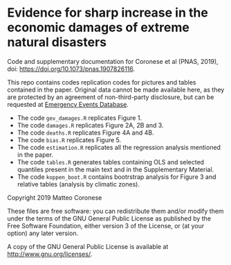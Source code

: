 # Evidence for sharp increase in the economic damages of extreme natural disasters
Code and supplementary documentation for Coronese et al (PNAS, 2019), doi: https://doi.org/10.1073/pnas.1907826116.

This repo contains codes replication codes for pictures and tables contained in the paper. Original data cannot be made available here, as they are protected by an agreement of non-third-party disclosure, but can be requested at [Emergency Events Database](http://www.emdat.be). 

* The code `gev_damages.R` replicates Figure 1. 
* The code `damages.R` replicates Figure 2A, 2B and 3. 
* The code `deaths.R` replicates Figure 4A and 4B.
* The code `bias.R` replicates Figure 5. 
* The code `estimation.R` replicates all the regression analysis mentioned in the paper. 
* The code `tables.R` generates tables containing OLS and selected quantiles present in the main text and in the Supplementary Material.
* The code `koppen_boot.R` contains bootrstrap analysis for Figure 3 and relative tables (analysis by climatic zones).




Copyright 2019 Matteo Coronese

These files are free software: you can redistribute them and/or modify them under the terms of the GNU General Public License as published by the Free Software Foundation, either version 3 of the License, or (at your option) any later version.

A copy of the GNU General Public License is available at http://www.gnu.org/licenses/.
